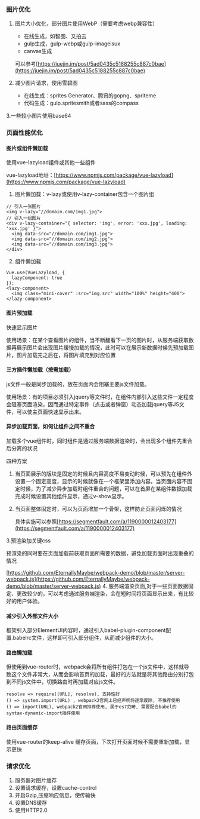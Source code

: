 ### 图片优化
1. 图片大小优化，部分图片使用WebP（需要考虑webp兼容性）
    * 在线生成，如智图、又拍云
    * gulp生成，gulp-webp或gulp-imageisux
    * canvas生成

    可以参考[https://juejin.im/post/5ad0435c5188255c887c0bae](https://juejin.im/post/5ad0435c5188255c887c0bae)
2. 减少图片请求，使用雪碧图
    * 在线生成：sprites Generator、腾讯的gopng、spriteme
    * 代码生成：gulp.spritesmith或者sass的compass

3.一些较小图片使用base64
### 页面性能优化
#### 图片或组件懒加载
使用vue-lazyload组件或其他一些组件

vue-lazyload地址：[https://www.npmjs.com/package/vue-lazyload](https://www.npmjs.com/package/vue-lazyload)
1. 图片懒加载：v-lazy或使用v-lazy-container包含一个图片组
```
// 引入一张图片 
<img v-lazy="//domain.com/img1.jpg">  
// 引入一组图片
<div v-lazy-container="{ selector: 'img', error: 'xxx.jpg', loading: 'xxx.jpg' }">
  <img data-src="//domain.com/img1.jpg">
  <img data-src="//domain.com/img2.jpg">
  <img data-src="//domain.com/img3.jpg">  
</div>
```
2. 组件懒加载
```
Vue.use(VueLazyload, {
  lazyComponent: true
});
<lazy-component>
  <img class="mini-cover" :src="img.src" width="100%" height="400">
</lazy-component>
```
#### 图片预加载
快速显示图片

使用场景：在某个查看图片的组件，当不断翻看下一页的图片时，从服务端获取数据再展示图片会出现图片缓慢加载的情况，此时可以在展示新数据时候先预加载图片，图片加载完之后在，将图片填充到对应位置
#### 三方插件懒加载（按需加载）
js文件一般是同步加载的，放在页面内会阻塞主要js文件加载。

使用场景：有的项目必须引入jquery等文件时，在组件内部引入这些文件一定程度会阻塞页面渲染，因而通过特定事件（点击或者弹窗）动态加载jquery等JS文件，可以使主页面快速显示出来。
#### 异步加载页面，如何让组件之间不重合
加载多个vue组件时，同时组件是通过服务端数据渲染时，会出现多个组件先重合后分离的状况

四种方案
1. 当页面展示的版块是固定的时候且内容高度不易变动时候，可以预先在组件外设置一个固定高度，显示的时候就像在一个框架里添加内容。当页面内容不固定时候，为了减少异步加载时组件重合的问题，可以在首屏在某组件数据加载完成时候设置其他组件显示，通过v-show显示。
2. 当页面整体固定时，可以为页面增加一个骨架，这样防止页面闪烁的情况

    具体实施可以参照[https://segmentfault.com/a/1190000012403177](https://segmentfault.com/a/1190000012403177)
    
3.预渲染加关键css

预渲染的同时要在页面加载前获取页面所需要的数据，避免加载页面时出现重叠的情况

[https://github.com/EternallyMaybe/webpack-demo/blob/master/server-webpack.js](https://github.com/EternallyMaybe/webpack-demo/blob/master/server-webpack.js)
4. 服务端渲染页面,对于一些页面数据固定、更改较少的，可以考虑通过服务端渲染，会在短时间将页面显示出来，有比较好的用户体验。
#### 减少引入外部文件大小
框架引入部分ElementUI内容时，通过引入babel-plugin-component配置.babelrc文件，这样即可引入部分组件，从而减少组件的大小。
#### 路由懒加载
但使用到vue-router时，webpack会将所有组件打包在一个js文件中，这样就导致这个文件非常大，从而会影响首页的加载，最好的方法就是将其他路由分别打包到不同js文件中，切换路由时再加载对应js文件。
```
resolve => require([URL], resolve), 支持性好
() => system.import(URL) , webpack2官网上已经声明将逐渐废除, 不推荐使用
() => import(URL), webpack2官网推荐使用, 属于es7范畴, 需要配合babel的syntax-dynamic-import插件使用
```
#### 路由页面缓存
使用vue-router的keep-alive
缓存页面，下次打开页面时候不需要重新加载，显示更快

### 请求优化
1. 服务器对图片缓存
2. 设置请求缓存，设置cache-control
3. 开启Gzip,压缩响应信息，使传输快
4. 设置DNS缓存
5. 使用HTTP2.0